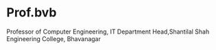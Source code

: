 Prof.bvb
========

Professor of Computer Engineering, IT Department Head,Shantilal Shah Engineering College, Bhavanagar
